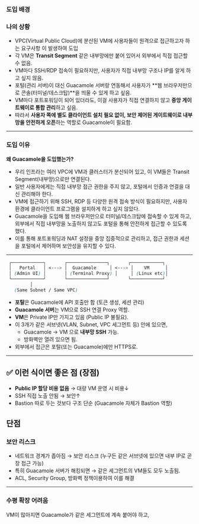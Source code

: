 ### 도입 배경


### 나의 상황 

- VPC(Virtual Public Cloud)에 분산된 VM에 사용자들이 원격으로 접근하고자 하는 요구사항 이 발생하여 도입 
- 각 VM은 **Transit Segment** 같은 내부망에만 붙어 있어서 외부에서 직접 접근할 수 없음.
- VM마다 SSH/RDP 접속이 필요하지만, 사용자가 직접 내부망 구조나 IP를 알게 하고 싶지 않음. 
- 포털(관리 서버)이 대신 Guacamole 서버랑 연동해서 사용자가 **웹 브라우저만으로 콘솔(터미널/데스크탑)**을 띄울 수 있게 하고 싶음.
- VM마다 포트포워딩이 되어 있더라도, 이걸 사용자가 직접 연결하지 않고 **중앙 게이트웨이로 통합 관리**하고 싶음.
- 따라서 **사용자 쪽에 별도 클라이언트 설치 필요 없이, 보안 제어된 게이트웨이로 내부망을 안전하게 오픈**하는 역할로 Guacamole이 필요함.

---

### 도입 이유

**왜 Guacamole을 도입했는가?**

- 우리 인프라는 여러 VPC에 VM과 클러스터가 분산되어 있고, 이 VM들은 Transit Segment(내부망)으로만 연결된다.
- 일반 사용자에게는 직접 내부망 접근 권한을 주지 않고, 포털에서 인증과 연결을 대신 관리해야 한다.
- VM에 접근하기 위해 SSH, RDP 등 다양한 원격 접속 방식이 필요하지만, 사용자 환경에 클라이언트 프로그램을 설치하게 하고 싶지 않았다.
- Guacamole을 도입해 웹 브라우저만으로 터미널/데스크탑에 접속할 수 있게 하고, 외부에서 직접 내부망을 노출하지 않고도 포털을 통해 안전하게 접근할 수 있도록 했다.
- 이를 통해 포트포워딩과 NAT 설정을 중앙 집중적으로 관리하고, 접근 권한과 세션을 포털에서 제어하며 보안성을 유지할 수 있다.

---

```scss
 ┌────────────┐       ┌───────────────┐       ┌────────────┐
 │   Portal   │ <---> │  Guacamole     │ <---> │    VM      │
 │ (Admin UI) │       │ (Terminal Proxy) │     │ (Linux etc)│
 └────────────┘       └───────────────┘       └────────────┘
         │
   (Same Subnet / Same VPC)

```

- **포탈**은 Guacamole에 API 호출만 함 (토큰 생성, 세션 관리)
- **Guacamole 서버**는 VM으로 SSH 연결 Proxy 역할.
- **VM**은 Private IP만 가지고 있음 (Public IP 불필요).
- 이 3개가 같은 서브넷(VLAN, Subnet, VPC 세그먼트 등) 안에 있으면,
    - Guacamole → VM 으로 **내부망 SSH** 가능.
    - 방화벽만 열려 있으면 됨.
- 외부에서 접근은 포탈(또는 Guacamole)에만 HTTPS로.
---


## ✅ 이런 식이면 좋은 점 (장점)

- **Public IP 할당 비용 없음** → 대량 VM 운영 시 비용↓
- SSH 직접 노출 안됨 → 보안↑
- Bastion 따로 두는 것보다 구조 단순 (Guacamole 자체가 Bastion 역할)


## 단점

### 보안 리스크

- 네트워크 경계가 좁아짐 → 보안 리스크  (누구든 같은 서브넷에 있으면 내부 IP로 곧장 접근 가능)
- 특히 Guacamole 서버가 해킹되면 → 같은 세그먼트의 VM들도 모두 노출됨.
- ACL, Security Group, 방화벽 정책이용하여 이를 해결

---
### 수평 확장 어려움
VM이 많아지면 Guacamole가 같은 세그먼트에 계속 붙어야 하고,